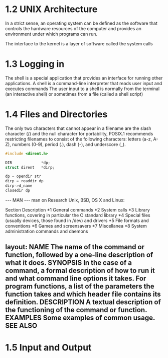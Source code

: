 1.2 UNIX Architecture
=====================

In a strict sense, an operating system can be defined as the software that controls the hardware resources of the computer and provides an environment under which programs can run.

The interface to the kernel is a layer of software called the system calls


1.3 Logging in
==============

The shell is a special application that provides an interface for running other applications.
A shell is a command-line interpreter that reads user input and executes commands
The user input to a shell is normally from the terminal (an interactive shell) or sometimes from a file (called a shell script)


1.4 Files and Directories
=========================

The only two characters that cannot appear in a filename are the slash character (/) and the null character
for portability, POSIX.1 recommends restricting filenames to consist of the following characters: letters (a-z, A-Z), numbers (0-9), period (.), dash (-), and underscore (_).

```c
#include <dirent.h>

DIR             *dp;
struct dirent   *dirp;

dp = opendir str
dirp = readdir dp
dirp->d_name
closedir dp
```

--- MAN ---
man on Research Unix, BSD, OS X and Linux:

Section	Description
*1	General commands
*2	System calls
*3	Library functions, covering in particular the C standard library
*4	Special files (usually devices, those found in /dev) and drivers
*5	File formats and conventions
*6	Games and screensavers
*7	Miscellanea
*8	System administration commands and daemons

layout:
NAME 		The name of the command or function, followed by a one-line description of what it does.
SYNOPSIS	In the case of a command, a formal description of how to run it and what command line options it takes. For program functions, a list of the parameters the function takes and which header file contains its definition.
DESCRIPTION A textual description of the functioning of the command or function.
EXAMPLES 	Some examples of common usage.
SEE ALSO
---

1.5 Input and Output
====================



